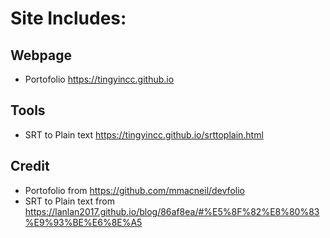 # Site Includes:
## Webpage
- Portofolio https://tingyincc.github.io
## Tools
- SRT to Plain text https://tingyincc.github.io/srttoplain.html

## Credit
- Portofolio from https://github.com/mmacneil/devfolio
- SRT to Plain text from https://lanlan2017.github.io/blog/86af8ea/#%E5%8F%82%E8%80%83%E9%93%BE%E6%8E%A5
